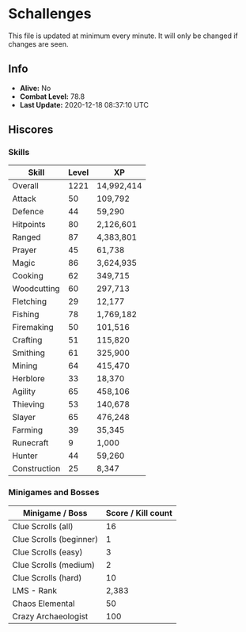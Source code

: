 # Schallenges

This file is updated at minimum every minute. It will only be changed if changes are seen.

## Info

 - **Alive:** No
 - **Combat Level:** 78.8
 - **Last Update:** 2020-12-18 08:37:10 UTC

## Hiscores

### Skills

| Skill | Level | XP |
|--|--|--|
| Overall | 1221 | 14,992,414 |
| Attack | 50 | 109,792 |
| Defence | 44 | 59,290 |
| Hitpoints | 80 | 2,126,601 |
| Ranged | 87 | 4,383,801 |
| Prayer | 45 | 61,738 |
| Magic | 86 | 3,624,935 |
| Cooking | 62 | 349,715 |
| Woodcutting | 60 | 297,713 |
| Fletching | 29 | 12,177 |
| Fishing | 78 | 1,769,182 |
| Firemaking | 50 | 101,516 |
| Crafting | 51 | 115,820 |
| Smithing | 61 | 325,900 |
| Mining | 64 | 415,470 |
| Herblore | 33 | 18,370 |
| Agility | 65 | 458,106 |
| Thieving | 53 | 140,678 |
| Slayer | 65 | 476,248 |
| Farming | 39 | 35,345 |
| Runecraft | 9 | 1,000 |
| Hunter | 44 | 59,260 |
| Construction | 25 | 8,347 |

### Minigames and Bosses

| Minigame / Boss | Score / Kill count |
|--|--|
| Clue Scrolls (all) | 16 |
| Clue Scrolls (beginner) | 1 |
| Clue Scrolls (easy) | 3 |
| Clue Scrolls (medium) | 2 |
| Clue Scrolls (hard) | 10 |
| LMS - Rank | 2,383 |
| Chaos Elemental | 50 |
| Crazy Archaeologist | 100 |
